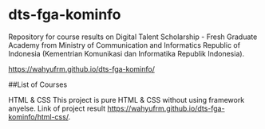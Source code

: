 # dts-fga-kominfo

Repository for course results on Digital Talent Scholarship - Fresh Graduate Academy from Ministry of Communication and Informatics Republic of Indonesia (Kementrian Komunikasi dan Informatika Republik Indonesia).

https://wahyufrm.github.io/dts-fga-kominfo/

##List of Courses

HTML & CSS
This project is pure HTML & CSS without using framework anyelse. Link of project result https://wahyufrm.github.io/dts-fga-kominfo/html-css/.
